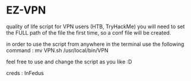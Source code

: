 # EZ-VPN
quality of life script for VPN users (HTB, TryHackMe)
you will need to set the FULL path of the file the first time,
so a conf file will be created.

in order to use the script from anywhere in the terminal use the following
command : mv VPN.sh /usr/local/bin/VPN

feel free to use and change the script as you like :D

creds : InFedus
